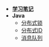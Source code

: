 - [**学习笔记**](README.md)
- **Java**
  - [分布式锁](./Java基础/1_分布式锁/README.md)
  - [分布式ID](./Java基础/2_分布式ID/README.md)
  - [消息队列](./Java基础/3_消息队列/README.md)
